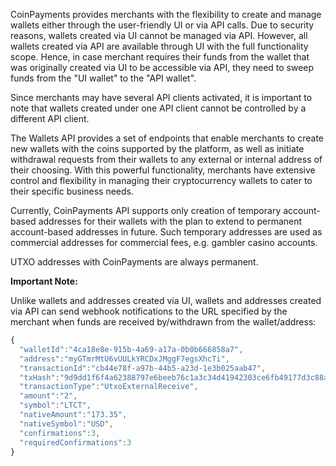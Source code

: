 CoinPayments provides merchants with the flexibility to create and manage wallets either through the user-friendly UI or
via API calls. Due to security reasons, wallets created via UI cannot be managed via API. However, all wallets created
via API are available through UI with the full functionality scope. Hence, in case merchant requires their funds
from the wallet that was originally created via UI to be accessible via API, they need to sweep funds from the "UI wallet"
to the "API wallet".

Since merchants may have several API clients activated, it is important to note that wallets created under one API client
cannot be controlled by a different API client.

The Wallets API provides a set of endpoints that enable merchants to create new wallets with the coins supported by the platform, as well as 
initiate withdrawal requests from their wallets to any external or internal address of their choosing. With this 
powerful functionality, merchants have extensive control and flexibility in managing their cryptocurrency wallets to cater to
their specific business needs.

Currently, CoinPayments API supports only creation of temporary account-based addresses for their wallets with the plan to extend to 
permanent account-based addresses in future. Such temporary addresses are used as commercial addresses for commercial 
fees, e.g. gambler casino accounts.

UTXO addresses with CoinPayments are always permanent.

**Important Note:**

Unlike wallets and addresses created via UI, wallets and addresses created via API can send webhook notifications to 
the URL specified by the merchant when funds are received by/withdrawn from the wallet/address:
```javascript
{
  "walletId":"4ca18e8e-915b-4a69-a17a-0b0b666858a7",
  "address":"myGTmrMtU6vUULkYRCDxJMggF7egsXhcTi",
  "transactionId":"cb44e78f-a97b-44b5-a23d-1e3b025aab47",
  "txHash":"9d9dd1f6f4a62388797e6beeb76c1a3c34d41942303ce6fb49177d3c88a74d11",
  "transactionType":"UtxoExternalReceive",
  "amount":"2",
  "symbol":"LTCT",
  "nativeAmount":"173.35",
  "nativeSymbol":"USD",
  "confirmations":3,
  "requiredConfirmations":3
}
```
